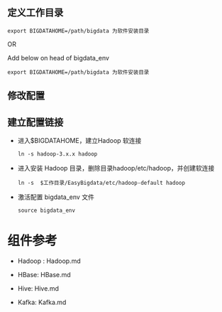 ## 定义工作目录

```
export BIGDATAHOME=/path/bigdata 为软件安装目录
```
OR

Add below on head of bigdata_env

```
export BIGDATAHOME=/path/bigdata 为软件安装目录
```

## 修改配置

## 建立配置链接

- 进入$BIGDATAHOME，建立Hadoop 软连接

  ```
  ln -s hadoop-3.x.x hadoop
  ```
  
- 进入安装 Hadoop 目录，删除目录hadoop/etc/hadoop，并创建软连接 
  ```
  ln -s  $工作目录/EasyBigdata/etc/hadoop-default hadoop
  ```
  
- 激活配置 bigdata_env 文件
  ```
  source bigdata_env
  ```
  

# 组件参考

- Hadoop : Hadoop.md

- HBase: HBase.md

- Hive: Hive.md

- Kafka: Kafka.md

